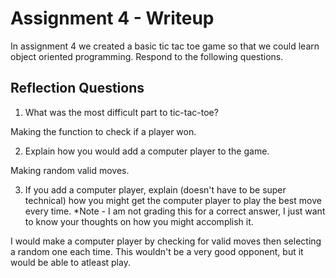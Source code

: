 # Assignment 4 - Writeup

In assignment 4 we created a basic tic tac toe game so that we could learn object oriented programming. Respond to the following questions.

## Reflection Questions

1. What was the most difficult part to tic-tac-toe?

Making the function to check if a player won.

2. Explain how you would add a computer player to the game.

Making random valid moves.

3. If you add a computer player, explain (doesn't have to be super technical) how you might get the computer player to play the best move every time. *Note - I am not grading this for a correct answer, I just want to know your thoughts on how you might accomplish it.

I would make a computer player by checking for valid moves then selecting a random one each time. This wouldn't be a very good opponent, but it would be able to atleast play.